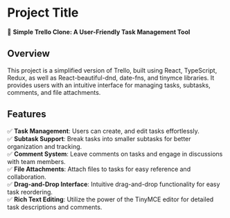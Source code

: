 # Project Title

🚀 **Simple Trello Clone: A User-Friendly Task Management Tool**

## Overview

This project is a simplified version of Trello, built using React, TypeScript, Redux, as well as React-beautiful-dnd, date-fns, and tinymce libraries. It provides users with an intuitive interface for managing tasks, subtasks, comments, and file attachments.

## Features

✅ **Task Management**: Users can create, and edit tasks effortlessly.  
✅ **Subtask Support**: Break tasks into smaller subtasks for better organization and tracking.  
✅ **Comment System**: Leave comments on tasks and engage in discussions with team members.  
✅ **File Attachments**: Attach files to tasks for easy reference and collaboration.  
✅ **Drag-and-Drop Interface**: Intuitive drag-and-drop functionality for easy task reordering.  
✅ **Rich Text Editing**: Utilize the power of the TinyMCE editor for detailed task descriptions and comments.  
